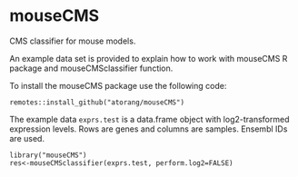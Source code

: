 # mouseCMS
CMS classifier for mouse models. 

An example data set is provided to explain how to work with mouseCMS R package and mouseCMSclassifier function. 

To install the mouseCMS package use the following code:
```
remotes::install_github("atorang/mouseCMS")
```
The example data ```exprs.test``` is a data.frame object with log2-transformed expression levels. Rows are genes and columns are samples. Ensembl IDs are used.
```
library("mouseCMS")
res<-mouseCMSclassifier(exprs.test, perform.log2=FALSE)
```
